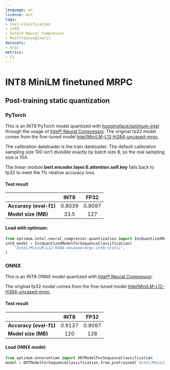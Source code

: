 ```yaml
---
language: en
license: mit
tags:
- text-classfication
- int8
- Intel® Neural Compressor
- PostTrainingStatic
datasets: 
- mrpc
metrics:
- f1
---
```


# INT8 MiniLM finetuned MRPC

## Post-training static quantization

### PyTorch

This is an INT8  PyTorch model quantized with [huggingface/optimum-intel](https://github.com/huggingface/optimum-intel) through the usage of [Intel® Neural Compressor](https://github.com/intel/neural-compressor). 
The original fp32 model comes from the fine-tuned model [Intel/MiniLM-L12-H384-uncased-mrpc](https://huggingface.co/Intel/MiniLM-L12-H384-uncased-mrpc).

The calibration dataloader is the train dataloader. The default calibration sampling size 100 isn't divisible exactly by batch size 8, so the real sampling size is 104.

The linear module **bert.encoder.layer.6.attention.self.key** falls back to fp32 to meet the 1% relative accuracy loss.

#### Test result

|   |INT8|FP32|
|---|:---:|:---:|
| **Accuracy (eval-f1)** |0.9039|0.9097|
| **Model size (MB)**  |33.5|127|

#### Load with optimum:

```python
from optimum.intel.neural_compressor.quantization import IncQuantizedModelForSequenceClassification 
int8_model = IncQuantizedModelForSequenceClassification(
    'Intel/MiniLM-L12-H384-uncased-mrpc-int8-static',
)
```

### ONNX

This is an INT8 ONNX model quantized with [Intel® Neural Compressor](https://github.com/intel/neural-compressor).

The original fp32 model comes from the fine-tuned model [Intel/MiniLM-L12-H384-uncased-mrpc](https://huggingface.co/Intel/MiniLM-L12-H384-uncased-mrpc).

#### Test result

|   |INT8|FP32|
|---|:---:|:---:|
| **Accuracy (eval-f1)** |0.9137|0.9097|
| **Model size (MB)**  |120|128|


#### Load ONNX model:

```python
from optimum.onnxruntime import ORTModelForSequenceClassification
model = ORTModelForSequenceClassification.from_pretrained('Intel/MiniLM-L12-H384-uncased-mrpc-int8-static')
```